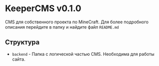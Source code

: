 # KeeperCMS v0.1.0

CMS для собственного проекта по MineCraft. Для более подробного описания перейдите в папку и найдите файл `README.md`

## Структура

* `backend` - Папка с логической частью CMS. Необходима для работы сайта.
